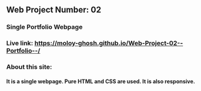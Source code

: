 ## Web Project Number: 02  
### Single Portfolio Webpage  
### Live link: https://moloy-ghosh.github.io/Web-Project-02--Portfolio--/  
### About this site:  
#### It is a single webpage. Pure HTML and CSS are used. It is also responsive.  
